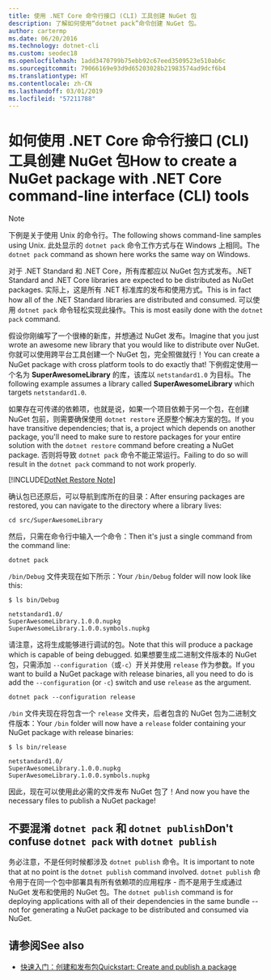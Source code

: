 ```yaml
---
title: 使用 .NET Core 命令行接口 (CLI) 工具创建 NuGet 包
description: 了解如何使用“dotnet pack”命令创建 NuGet 包。
author: cartermp
ms.date: 06/20/2016
ms.technology: dotnet-cli
ms.custom: seodec18
ms.openlocfilehash: 1add3470799b75ebb92c67eed3509523e510ab6c
ms.sourcegitcommit: 79066169e93d9d65203028b21983574ad9dcf6b4
ms.translationtype: HT
ms.contentlocale: zh-CN
ms.lasthandoff: 03/01/2019
ms.locfileid: "57211788"
---
```

# <a name="how-to-create-a-nuget-package-with-net-core-command-line-interface-cli-tools"></a><span data-ttu-id="bab58-103">如何使用 .NET Core 命令行接口 (CLI) 工具创建 NuGet 包</span><span class="sxs-lookup"><span data-stu-id="bab58-103">How to create a NuGet package with .NET Core command-line interface (CLI) tools</span></span>

> [!NOTE]
> <span data-ttu-id="bab58-104">下例是关于使用 Unix 的命令行。</span><span class="sxs-lookup"><span data-stu-id="bab58-104">The following shows command-line samples using Unix.</span></span> <span data-ttu-id="bab58-105">此处显示的 `dotnet pack` 命令工作方式与在 Windows 上相同。</span><span class="sxs-lookup"><span data-stu-id="bab58-105">The `dotnet pack` command as shown here works the same way on Windows.</span></span>

<span data-ttu-id="bab58-106">对于 .NET Standard 和 .NET Core，所有库都应以 NuGet 包方式发布。</span><span class="sxs-lookup"><span data-stu-id="bab58-106">.NET Standard and .NET Core libraries are expected to be distributed as NuGet packages.</span></span> <span data-ttu-id="bab58-107">实际上，这是所有 .NET 标准库的发布和使用方式。</span><span class="sxs-lookup"><span data-stu-id="bab58-107">This is in fact how all of the .NET Standard libraries are distributed and consumed.</span></span> <span data-ttu-id="bab58-108">可以使用 `dotnet pack` 命令轻松实现此操作。</span><span class="sxs-lookup"><span data-stu-id="bab58-108">This is most easily done with the `dotnet pack` command.</span></span>

<span data-ttu-id="bab58-109">假设你刚编写了一个很棒的新库，并想通过 NuGet 发布。</span><span class="sxs-lookup"><span data-stu-id="bab58-109">Imagine that you just wrote an awesome new library that you would like to distribute over NuGet.</span></span> <span data-ttu-id="bab58-110">你就可以使用跨平台工具创建一个 NuGet 包，完全照做就行！</span><span class="sxs-lookup"><span data-stu-id="bab58-110">You can create a NuGet package with cross platform tools to do exactly that!</span></span> <span data-ttu-id="bab58-111">下例假定使用一个名为 **SuperAwesomeLibrary** 的库，该库以 `netstandard1.0` 为目标。</span><span class="sxs-lookup"><span data-stu-id="bab58-111">The following example assumes a library called **SuperAwesomeLibrary** which targets `netstandard1.0`.</span></span>

<span data-ttu-id="bab58-112">如果存在可传递的依赖项，也就是说，如果一个项目依赖于另一个包，在创建 NuGet 包前，则需要确保使用 `dotnet restore` 还原整个解决方案的包。</span><span class="sxs-lookup"><span data-stu-id="bab58-112">If you have transitive dependencies; that is, a project which depends on another package, you'll need to make sure to restore packages for your entire solution with the `dotnet restore` command before creating a NuGet package.</span></span> <span data-ttu-id="bab58-113">否则将导致 `dotnet pack` 命令不能正常运行。</span><span class="sxs-lookup"><span data-stu-id="bab58-113">Failing to do so will result in the `dotnet pack` command to not work properly.</span></span>

[!INCLUDE[DotNet Restore Note](~/includes/dotnet-restore-note.md)]

<span data-ttu-id="bab58-114">确认包已还原后，可以导航到库所在的目录：</span><span class="sxs-lookup"><span data-stu-id="bab58-114">After ensuring packages are restored, you can navigate to the directory where a library lives:</span></span>

```console
cd src/SuperAwesomeLibrary
```

<span data-ttu-id="bab58-115">然后，只需在命令行中输入一个命令：</span><span class="sxs-lookup"><span data-stu-id="bab58-115">Then it's just a single command from the command line:</span></span>

```console
dotnet pack
```

<span data-ttu-id="bab58-116">`/bin/Debug` 文件夹现在如下所示：</span><span class="sxs-lookup"><span data-stu-id="bab58-116">Your `/bin/Debug` folder will now look like this:</span></span>

```console
$ ls bin/Debug

netstandard1.0/
SuperAwesomeLibrary.1.0.0.nupkg
SuperAwesomeLibrary.1.0.0.symbols.nupkg
```

<span data-ttu-id="bab58-117">请注意，这将生成能够进行调试的包。</span><span class="sxs-lookup"><span data-stu-id="bab58-117">Note that this will produce a package which is capable of being debugged.</span></span> <span data-ttu-id="bab58-118">如果想要生成二进制文件版本的 NuGet 包，只需添加 `--configuration`（或`-c`）开关并使用 `release` 作为参数。</span><span class="sxs-lookup"><span data-stu-id="bab58-118">If you want to build a NuGet package with release binaries, all you need to do is add the `--configuration` (or `-c`) switch and use `release` as the argument.</span></span>

```console
dotnet pack --configuration release
```

<span data-ttu-id="bab58-119">`/bin` 文件夹现在将包含一个 `release` 文件夹，后者包含的 NuGet 包为二进制文件版本：</span><span class="sxs-lookup"><span data-stu-id="bab58-119">Your `/bin` folder will now have a `release` folder containing your NuGet package with release binaries:</span></span>

```console
$ ls bin/release

netstandard1.0/
SuperAwesomeLibrary.1.0.0.nupkg
SuperAwesomeLibrary.1.0.0.symbols.nupkg
```

<span data-ttu-id="bab58-120">因此，现在可以使用此必需的文件发布 NuGet 包了！</span><span class="sxs-lookup"><span data-stu-id="bab58-120">And now you have the necessary files to publish a NuGet package!</span></span>

## <a name="dont-confuse-dotnet-pack-with-dotnet-publish"></a><span data-ttu-id="bab58-121">不要混淆 `dotnet pack` 和 `dotnet publish`</span><span class="sxs-lookup"><span data-stu-id="bab58-121">Don't confuse `dotnet pack` with `dotnet publish`</span></span>

<span data-ttu-id="bab58-122">务必注意，不是任何时候都涉及 `dotnet publish` 命令。</span><span class="sxs-lookup"><span data-stu-id="bab58-122">It is important to note that at no point is the `dotnet publish` command involved.</span></span> <span data-ttu-id="bab58-123">`dotnet publish` 命令用于在同一个包中部署具有所有依赖项的应用程序 - 而不是用于生成通过 NuGet 发布和使用的 NuGet 包。</span><span class="sxs-lookup"><span data-stu-id="bab58-123">The `dotnet publish` command is for deploying applications with all of their dependencies in the same bundle -- not for generating a NuGet package to be distributed and consumed via NuGet.</span></span>

## <a name="see-also"></a><span data-ttu-id="bab58-124">请参阅</span><span class="sxs-lookup"><span data-stu-id="bab58-124">See also</span></span>

- [<span data-ttu-id="bab58-125">快速入门：创建和发布包</span><span class="sxs-lookup"><span data-stu-id="bab58-125">Quickstart: Create and publish a package</span></span>](/nuget/quickstart/create-and-publish-a-package-using-the-dotnet-cli)